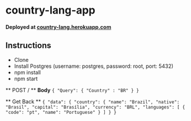 # country-lang-app

#### Deployed at <a href="https://country-lang.herokuapp.com">country-lang.herokuapp.com</a>

## Instructions
* Clone 
* Install Postgres (username: postgres, password: root, port: 5432)
* npm install
* npm start

** POST / **
**Body**
`{
    "Query": {
         "Country" : "BR"
    }
}`

** Get Back **
`{
  "data": {
    "country": {
      "name": "Brazil",
      "native": "Brasil",
      "capital": "Brasília",
      "currency": "BRL",
      "languages": [
        {
          "code": "pt",
          "name": "Portuguese"
        }
      ]
  }
}`
